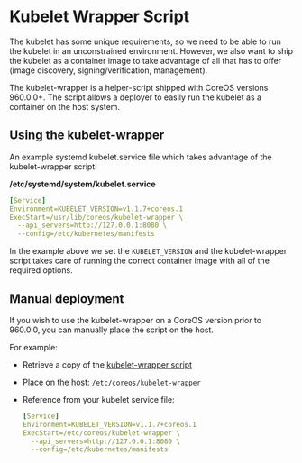 # Kubelet Wrapper Script

The kubelet has some unique requirements, so we need to be able to run the kubelet in an unconstrained environment. However, we also want to ship the kubelet as a container image to take advantage of all that has to offer (image discovery, signing/verification, management).

The kubelet-wrapper is a helper-script shipped with CoreOS versions 960.0.0+. The script allows a deployer to easily run the kubelet as a container on the host system.

## Using the kubelet-wrapper

An example systemd kubelet.service file which takes advantage of the kubelet-wrapper script:

**/etc/systemd/system/kubelet.service**

```yaml
[Service]
Environment=KUBELET_VERSION=v1.1.7+coreos.1
ExecStart=/usr/lib/coreos/kubelet-wrapper \
  --api_servers=http://127.0.0.1:8080 \
  --config=/etc/kubernetes/manifests
```

In the example above we set the `KUBELET_VERSION` and the kubelet-wrapper script takes care of running the correct container image with all of the required options.

## Manual deployment

If you wish to use the kubelet-wrapper on a CoreOS version prior to 960.0.0, you can manually place the script on the host.

For example:

- Retrieve a copy of the [kubelet-wrapper script](https://github.com/coreos/coreos-overlay/blob/master/app-admin/kubelet-wrapper/files/kubelet-wrapper)
- Place on the host: `/etc/coreos/kubelet-wrapper`
- Reference from your kubelet service file:

    ```yaml
    [Service]
    Environment=KUBELET_VERSION=v1.1.7+coreos.1
    ExecStart=/etc/coreos/kubelet-wrapper \
      --api_servers=http://127.0.0.1:8080 \
      --config=/etc/kubernetes/manifests
    ```
